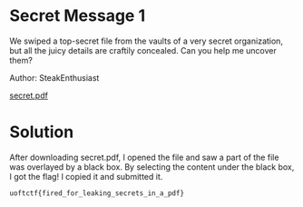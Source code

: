 Secret Message 1
=

We swiped a top-secret file from the vaults of a very secret organization, but all the juicy details are craftily concealed. Can you help me uncover them?

Author: SteakEnthusiast

[secret.pdf](./secret.pdf)

Solution
=

After downloading secret.pdf, I opened the file and saw a part of the file was overlayed by a black box. By selecting the content under the black box, I got the flag! I copied it and submitted it.

`uoftctf{fired_for_leaking_secrets_in_a_pdf}`
